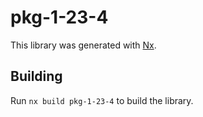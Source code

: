 # pkg-1-23-4

This library was generated with [Nx](https://nx.dev).

## Building

Run `nx build pkg-1-23-4` to build the library.
